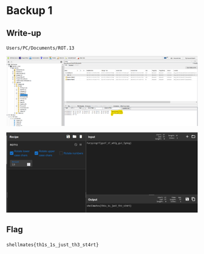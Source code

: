 # Backup 1

## Write-up

`Users/PC/Documents/ROT.13`

![IMG](rot13.png)


![IMG](decipher.png)

## Flag

`shellmates{th1s_1s_just_th3_st4rt}`
